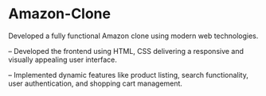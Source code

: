 # Amazon-Clone

Developed a fully functional Amazon clone using modern web technologies.


– Developed the frontend using HTML, CSS delivering a responsive and visually appealing user interface.


– Implemented dynamic features like product listing, search functionality, user authentication, and shopping cart
management.
